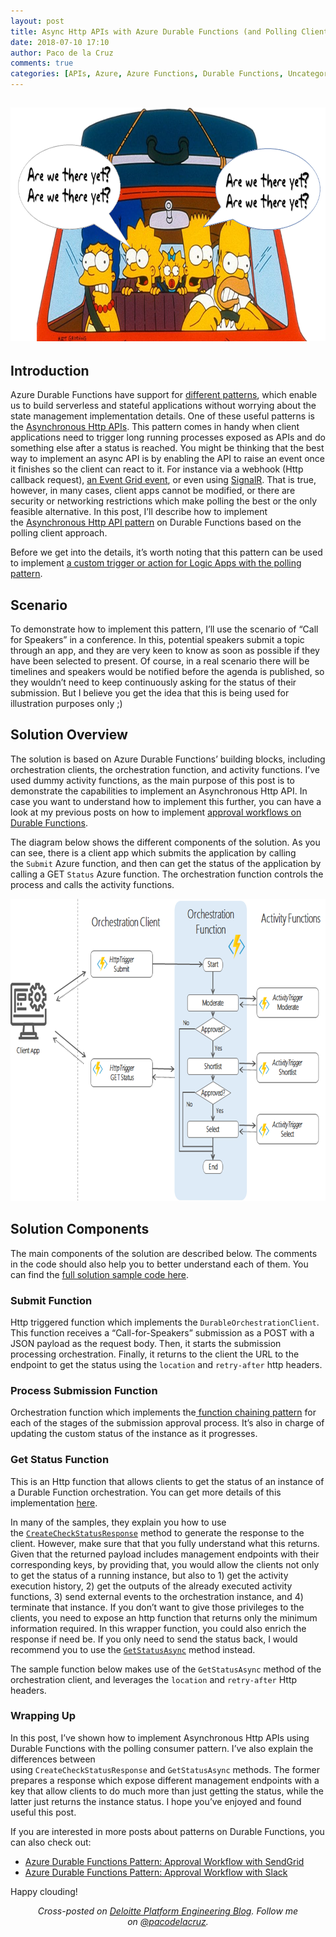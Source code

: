 ```yaml
---
layout: post
title: Async Http APIs with Azure Durable Functions (and Polling Client)
date: 2018-07-10 17:10
author: Paco de la Cruz
comments: true
categories: [APIs, Azure, Azure Functions, Durable Functions, Uncategorized]
---
```

<h2><img class="alignnone size-full wp-image-1187" src="/assets/img/2018/07/070618_1006_asynchttpap1.png" alt="070618_1006_AsyncHttpAP1.png" width="811" height="374" /></h2>
<h2>Introduction</h2>
Azure Durable Functions have support for <a href="https://docs.microsoft.com/en-us/azure/azure-functions/durable-functions-overview" target="_blank" rel="noopener noreferrer">different patterns</a>, which enable us to build serverless and stateful applications without worrying about the state management implementation details. One of these useful patterns is the <a href="https://docs.microsoft.com/en-us/azure/azure-functions/durable-functions-overview#pattern-3-async-http-apis" target="_blank" rel="noopener noreferrer">Asynchronous Http APIs</a>. This pattern comes in handy when client applications need to trigger long running processes exposed as APIs and do something else after a status is reached. You might be thinking that the best way to implement an async API is by enabling the API to raise an event once it finishes so the client can react to it. For instance via a webhook (Http callback request), <a href="https://docs.microsoft.com/en-us/azure/azure-functions/durable-functions-event-publishing" target="_blank" rel="noopener noreferrer">an Event Grid event</a>, or even using <a href="https://medium.com/@philippbauknecht/serverless-real-time-messaging-with-azure-functions-and-azure-signalr-service-c70e781ff3c3">SignalR</a>. That is true, however, in many cases, client apps cannot be modified, or there are security or networking restrictions which make polling the best or the only feasible alternative. In this post, I’ll describe how to implement the <a href="https://docs.microsoft.com/en-us/azure/azure-functions/durable-functions-overview#pattern-3-async-http-apis" target="_blank" rel="noopener noreferrer">Asynchronous Http API pattern</a> on Durable Functions based on the polling client approach.

Before we get into the details, it’s worth noting that this pattern can be used to implement <a href="https://docs.microsoft.com/en-us/azure/logic-apps/logic-apps-create-api-app#action-patterns" target="_blank" rel="noopener noreferrer">a custom trigger or action for Logic Apps with the polling pattern</a>.
<h2>Scenario</h2>
To demonstrate how to implement this pattern, I’ll use the scenario of “Call for Speakers” in a conference. In this, potential speakers submit a topic through an app, and they are very keen to know as soon as possible if they have been selected to present. Of course, in a real scenario there will be timelines and speakers would be notified before the agenda is published, so they wouldn’t need to keep continuously asking for the status of their submission. But I believe you get the idea that this is being used for illustration purposes only ;)
<h2>Solution Overview</h2>
The solution is based on Azure Durable Functions’ building blocks, including orchestration clients, the orchestration function, and activity functions. I’ve used dummy activity functions, as the main purpose of this post is to demonstrate the capabilities to implement an Asynchronous Http API. In case you want to understand how to implement this further, you can have a look at my previous posts on how to implement <a href="https://pacodelacruzag.wordpress.com/2018/04/17/azure-durable-functions-approval-workflow-with-sendgrid/" target="_blank" rel="noopener noreferrer">approval workflows on Durable Functions</a>.

The diagram below shows the different components of the solution. As you can see, there is a client app which submits the application by calling the <code>Submit</code> Azure function, and then can get the status of the application by calling a GET <code>Status</code> Azure function. The orchestration function controls the process and calls the activity functions.

<img class="alignnone size-full wp-image-1188" src="/assets/img/2018/07/070618_1006_asynchttpap2.png" alt="070618_1006_AsyncHttpAP2.png" width="792" height="484" />
<h2>Solution Components</h2>
The main components of the solution are described below. The comments in the code should also help you to better understand each of them. You can find the <a href="https://github.com/pacodelacruz/DurableFunctions-AsyncHttpApi" target="_blank" rel="noopener noreferrer">full solution sample code here</a>.
<h3>Submit Function</h3>
Http triggered function which implements the <code>DurableOrchestrationClient</code>. This function receives a “Call-for-Speakers” submission as a POST with a JSON payload as the request body. Then, it starts the submission processing orchestration. Finally, it returns to the client the URL to the endpoint to get the status using the <code>location</code> and <code>retry-after</code> http headers.

<p/><script src=" $1 "></script><p/>
<h3>Process Submission Function</h3>
Orchestration function which implements the<a href="https://docs.microsoft.com/en-us/azure/azure-functions/durable-functions-overview#pattern-1-function-chaining" target="_blank" rel="noopener noreferrer"> function chaining pattern</a> for each of the stages of the submission approval process. It’s also in charge of updating the custom status of the instance as it progresses.

<p/><script src=" $1 "></script><p/>
<h3>Get Status Function</h3>
This is an Http function that allows clients to get the status of an instance of a Durable Function orchestration. You can get more details of this implementation <a href="https://docs.microsoft.com/en-gb/azure/azure-functions/durable-functions-http-api#async-operation-tracking" target="_blank" rel="noopener noreferrer">here</a>.

In many of the samples, they explain you how to use the <code><a href="https://docs.microsoft.com/en-us/sandbox/functions-recipes/durable-manage-orchestrations#exposing-http-management-apis" target="_blank" rel="noopener noreferrer">CreateCheckStatusResponse</a></code> method to generate the response to the client. However, make sure that that you fully understand what this returns. Given that the returned payload includes management endpoints with their corresponding keys, by providing that, you would allow the clients not only to get the status of a running instance, but also to 1) get the activity execution history, 2) get the outputs of the already executed activity functions, 3) send external events to the orchestration instance, and 4) terminate that instance. If you don’t want to give those privileges to the clients, you need to expose an http function that returns only the minimum information required. <span style="background-color:transparent;">In this wrapper function, you could also enrich the response if need be. If you only need to send the status back, I would recommend you to use the </span><code><a href="https://docs.microsoft.com/en-us/sandbox/functions-recipes/durable-manage-orchestrations#inspecting-the-status-of-an-orchestration" target="_blank" rel="noopener noreferrer">GetStatusAsync</a></code><span style="background-color:transparent;"> method instead. </span>

The sample function below makes use of the <code>GetStatusAsync</code> method of the orchestration client, and leverages the <code>location</code> and <code>retry-after</code> Http headers.

<p/><script src=" $1 "></script><p/>
<h3>Wrapping Up</h3>
In this post, I’ve shown how to implement Asynchronous Http APIs using Durable Functions with the polling consumer pattern. I’ve also explain the differences between using <code>CreateCheckStatusResponse</code> and <code>GetStatusAsync</code> methods. The former prepares a response which expose different management endpoints with a key that allow clients to do much more than just getting the status, while the latter just returns the instance status. I hope you’ve enjoyed and found useful this post.

If you are interested in more posts about patterns on Durable Functions, you can also check out:
<ul>
	<li><a href="https://pacodelacruzag.wordpress.com/2018/04/17/azure-durable-functions-approval-workflow-with-sendgrid/" target="_blank" rel="noopener noreferrer">Azure Durable Functions Pattern: Approval Workflow with SendGrid</a></li>
	<li><a href="https://pacodelacruzag.wordpress.com/2018/04/25/azure-durable-functions-approval-workflow-with-slack/" target="_blank" rel="noopener noreferrer">Azure Durable Functions Pattern: Approval Workflow with Slack</a></li>
</ul>
Happy clouding!
<p style="text-align:center;"><em>Cross-posted on <a href="https://platform.deloitte.com.au/articles/author/paco-de-la-cruz" target="_blank" rel="noopener noreferrer">Deloitte Platform Engineering Blog</a>.
Follow me on <a href="https://twitter.com/pacodelacruz" target="_blank" rel="noopener noreferrer">@pacodelacruz</a>.</em></p>
